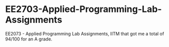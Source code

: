# EE2703-Applied-Programming-Lab-Assignments
EE2073 - Applied Programming Lab Assignments, IITM that got me a total of 94/100 for an A grade.
